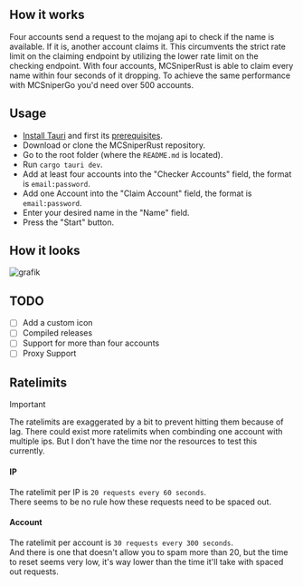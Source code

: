 ## How it works
Four accounts send a request to the mojang api to check if the name is available. If it is, another account claims it. This circumvents the strict rate limit on the claiming endpoint by utilizing the lower rate limit on the checking endpoint. With four accounts, MCSniperRust is able to claim every name within four seconds of it dropping. To achieve the same performance with MCSniperGo you'd need over 500 accounts.

## Usage
- [Install Tauri](https://tauri.app/start/) and first its [prerequisites](https://tauri.app/start/prerequisites/).
- Download or clone the MCSniperRust repository.
- Go to the root folder (where the `README.md` is located).
- Run `cargo tauri dev`.
- Add at least four accounts into the "Checker Accounts" field, the format is `email:password`.
- Add one Account into the "Claim Account" field, the format is `email:password`.
- Enter your desired name in the "Name" field.
- Press the "Start" button.

## How it looks
![grafik](https://github.com/user-attachments/assets/89b1eb24-9c7a-4f84-a5e1-0dd8ae837ffe)

## TODO
- [ ] Add a custom icon
- [ ] Compiled releases
- [ ] Support for more than four accounts
- [ ] Proxy Support

## Ratelimits
> [!IMPORTANT]
> The ratelimits are exaggerated by a bit to prevent hitting them because of lag. There could exist more ratelimits when combinding one account with multiple ips. But I don't have the time nor the resources to test this currently.
#### IP
The ratelimit per IP is `20 requests every 60 seconds`.  
There seems to be no rule how these requests need to be spaced out.

#### Account
The ratelimit per account is `30 requests every 300 seconds`.  
And there is one that doesn't allow you to spam more than 20, but the time to reset seems very low, it's way lower than the time it'll take with spaced out requests.
